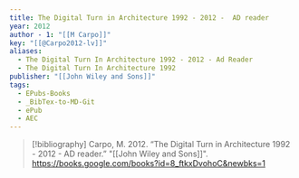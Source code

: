 ```yaml
---
title: The Digital Turn in Architecture 1992 - 2012 -  AD reader
year: 2012
author - 1: "[[M Carpo]]"
key: "[[@Carpo2012-lv]]"
aliases:
  - The Digital Turn In Architecture 1992 - 2012 - Ad Reader
  - The Digital Turn In Architecture 1992
publisher: "[[John Wiley and Sons]]"
tags:
  - EPubs-Books
  - _BibTex-to-MD-Git
  - ePub
  - AEC
---
```


> [!bibliography]
> Carpo, M. 2012. “The Digital Turn in Architecture 1992 - 2012 -  AD reader.” "[[John Wiley and Sons]]". https://books.google.com/books?id=8_ftkxDvohoC&newbks=1